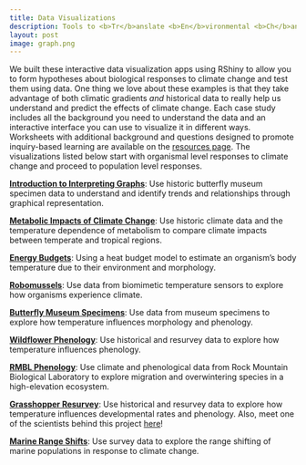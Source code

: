 ```yaml
---
title: Data Visualizations
description: Tools to <b>Tr</b>anslate <b>En</b>vironmental <b>Ch</b>ange into organismal responses
layout: post
image: graph.png
---
```


We built these interactive data visualization apps using RShiny to allow you to form hypotheses about biological responses to climate change and test them using data. One thing we love about these examples is that they take advantage of both climatic gradients <em>and</em> historical data to really help us understand and predict the effects of climate change. Each case study includes all the background you need to understand the data and an interactive interface you can use to visualize it in different ways. Worksheets with additional background and questions designed to promote inquiry-based learning are available on the [resources page](/resources). The visualizations listed below start with organismal level responses to climate change and proceed to population level responses. 

<p><b><a href=https://huckley.shinyapps.io/Introduction-to-Graphs/" target="_blank">Introduction to Interpreting Graphs</a></b>: Use historic butterfly museum specimen data to understand and identify trends and relationships through graphical representation.
  
<p><b><a href="https://map.trenchproject.com/Climate-Change-Metabolism/" target="_blank">Metabolic Impacts of Climate Change</a></b>: Use historic climate data and the temperature dependence of metabolism to compare climate impacts between temperate and tropical regions.</p>

<p><b><a href="https://huckley.shinyapps.io/RShiny_ButterflyHeatBudget/" target="_blank">Energy Budgets</a></b>: Using a heat budget model to estimate an organism’s body temperature due to their environment and morphology.</p>

<p><b><a href="https://huckley.shinyapps.io/ClimateBiology/" target="_blank">Robomussels</a></b>: Use data from biomimetic temperature sensors to explore how organisms experience climate.</p>

<p><b><a href="https://huckley.shinyapps.io/butterflies/" target="_blank">Butterfly Museum Specimens</a></b>: Use data from museum specimens to explore how temperature influences morphology and phenology.</p>

<p><b><a href="https://huckley.shinyapps.io/PlantPhenology/" target="_blank">Wildflower Phenology</a></b>: Use historical and resurvey data to explore how temperature influences phenology. </p>

<p><b><a href="https://huckley.shinyapps.io/RShiny_RMBL-phenology/" target="_blank">RMBL Phenology</a></b>: Use climate and phenological data from Rock Mountain Biological Laboratory to explore migration and overwintering species in a high-elevation ecosystem.</p>

<p><b><a href="https://huckley.shinyapps.io/grasshoppers/" target="_blank">Grasshopper Resurvey</a></b>: Use historical and resurvey data to explore how temperature influences developmental rates and phenology. Also, meet one of the scientists behind this project <a href="https://trench-ed.github.io/#cesar" target="_blank">here</a>!</p>

<p><b><a href="https://huckley.shinyapps.io/RShiny_RangeShifts/" target="_blank">Marine Range Shifts</a></b>: Use survey data to explore the range shifting of marine populations in response to climate change.</p>
